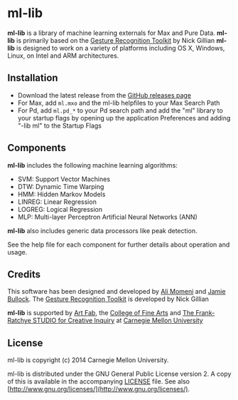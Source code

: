 # ml-lib

**ml-lib** is a library of machine learning externals for Max and Pure Data.
**ml-lib** is primarily based on the [Gesture Recognition Toolkit](http://www.nickgillian.com/software/grt) by Nick Gillian
**ml-lib** is designed to work on a variety of platforms including OS X, Windows, Linux, on Intel and ARM architectures.

## Installation

- Download the latest release from the [GitHub releases page](https://github.com/cmuartfab/ml-lib/releases)
- For Max, add `ml.mxo` and the ml-lib helpfiles to your Max Search Path
- For Pd, add  `ml.pd_*` to your Pd search path and add the "ml" library to your startup flags by opening up the application Preferences and adding "-lib ml" to the Startup Flags

##  Components

**ml-lib** includes the following machine learning algorithms:
- SVM: Support Vector Machines
- DTW: Dynamic Time Warping
- HMM: Hidden Markov Models
- LINREG: Linear Regression
- LOGREG: Logical Regression
- MLP: Multi-layer Perceptron Artificial Neural Networks (ANN)

**ml-lib** also includes generic data processors like peak detection.

See the help file for each component for further details about operation and usage.

## Credits

This software has been designed and developed by [Ali Momeni](http://alimomeni.net) and [Jamie Bullock](http://jamiebullock.com).
The [Gesture Recognition Toolkit](http://www.nickgillian.com/software/grt) is developed by Nick Gillian

**ml-lib** is supported by [Art Fab](http://cmu-artfab.org), the [College of Fine Arts](http://cfa.cmu.edu) and [The Frank-Ratchye STUDIO for Creative Inquiry](http://studioforcreativeinquiry.org/) at [Carnegie Mellon University](http://cmu.edu)


## License

ml-lib is copyright (c) 2014 Carnegie Mellon University.

ml-lib is distributed under the GNU General Public License version 2. A copy of this is available in the accompanying [LICENSE](LICENSE) file. See also [http://www.gnu.org/licenses/](http://www.gnu.org/licenses/).

